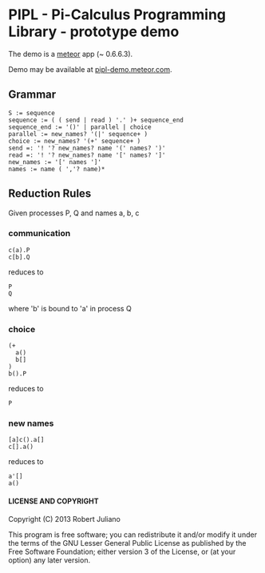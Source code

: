 # PIPL - Pi-Calculus Programming Library - prototype demo

The demo is a [meteor](http://www.meteor.com/) app (~ 0.6.6.3).

Demo may be available at [pipl-demo.meteor.com](http://pipl-demo.meteor.com/).


## Grammar

    S := sequence
    sequence := ( ( send | read ) '.' )+ sequence_end
    sequence_end := '()' | parallel | choice
    parallel := new_names? '(|' sequence+ )
    choice := new_names? '(+' sequence+ )
    send =: '! '? new_names? name '(' names? ')'
    read =: '! '? new_names? name '[' names? ']'
    new_names := '[' names ']'
    names := name ( ','? name)*

## Reduction Rules

Given processes P, Q and names a, b, c

### communication
    c(a).P
    c[b].Q
reduces to

    P
    Q
where 'b' is bound to 'a' in process Q

### choice
    (+
      a()
      b[]
    )
    b().P
reduces to

    P

### new names
    [a]c().a[]
    c[].a()
reduces to

    a'[]
    a()

#### LICENSE AND COPYRIGHT

Copyright (C) 2013 Robert Juliano

This program is free software; you can redistribute it and/or modify it under the terms of the GNU Lesser General Public License as published by the Free Software Foundation; either version 3 of the License, or (at your option) any later version.
